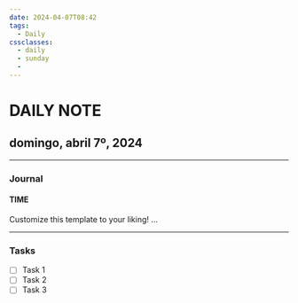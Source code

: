```yaml
---
date: 2024-04-07T08:42
tags:
  - Daily 
cssclasses:
  - daily
  - sunday
  - 
---
```

# DAILY NOTE
## domingo, abril 7º, 2024
***
### Journal
#### TIME
Customize this template to your liking!
...
***
### Tasks
- [ ] Task 1
- [ ] Task 2
- [ ] Task 3